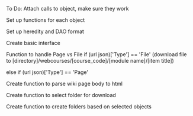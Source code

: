 

To Do:
Attach calls to object, make sure they work

Set up functions for each object

Set up heredity and DAO format

Create basic interface

Function to handle Page vs File
if (url json)['Type'] == 'File'
	(download file to [directory]/webcourses/[course_code]/[module name]/[item title])

else if (url json)['Type'] == 'Page'


Create function to parse wiki page body to html

Create function to select folder for download

Create function to create folders based on selected objects